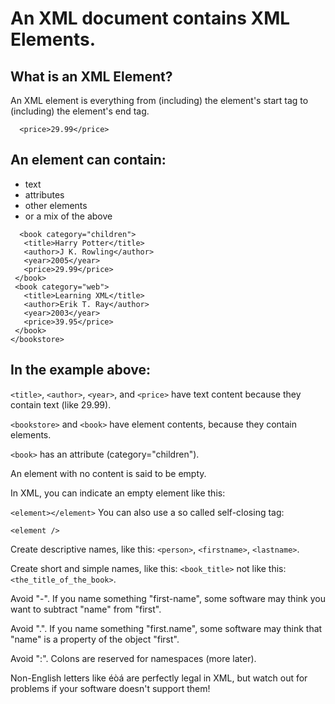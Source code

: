# An XML document contains XML Elements.

## What is an XML Element?
An XML element is everything from (including) the element's start tag to (including) the element's end tag.
```
  <price>29.99</price>
```
## An element can contain:
- text
- attributes
- other elements
- or a mix of the above

 ```<bookstore>
   <book category="children">
    <title>Harry Potter</title>
    <author>J K. Rowling</author>
    <year>2005</year>
    <price>29.99</price>
  </book>
  <book category="web">
    <title>Learning XML</title>
    <author>Erik T. Ray</author>
    <year>2003</year>
    <price>39.95</price>
  </book>
</bookstore>
```

## In the example above:

```<title>```, ```<author>```, ```<year>```, and ```<price>``` have text content because they contain text (like 29.99).

```<bookstore>``` and ```<book>``` have element contents, because they contain elements.

```<book>``` has an attribute (category="children").

An element with no content is said to be empty.

In XML, you can indicate an empty element like this:

```<element></element>```
You can also use a so called self-closing tag:

```<element />```


Create descriptive names, like this: ```<person>```, ```<firstname>```, ```<lastname>```.

Create short and simple names, like this: ```<book_title>``` not like this: ```<the_title_of_the_book>```.

Avoid "-". If you name something "first-name", some software may think you want to subtract "name" from "first".

Avoid ".". If you name something "first.name", some software may think that "name" is a property of the object "first".

Avoid ":". Colons are reserved for namespaces (more later).

Non-English letters like éòá are perfectly legal in XML, but watch out for problems if your software doesn't support them!

